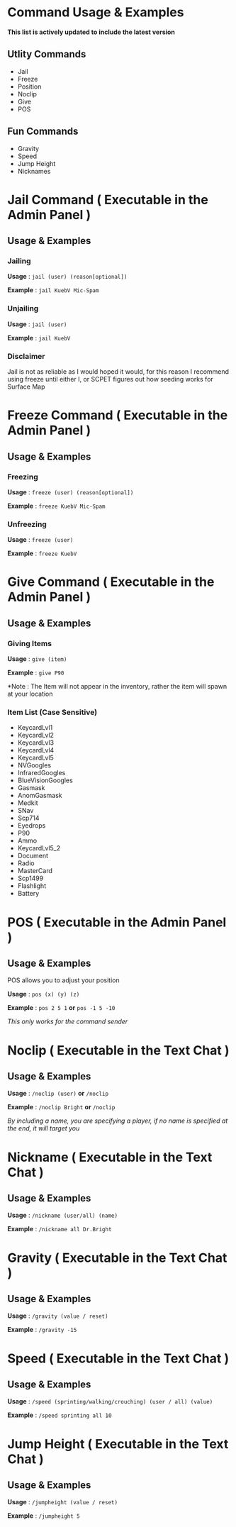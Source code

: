 # Command Usage & Examples
**This list is actively updated to include the latest version**

## Utlity Commands
- Jail 
- Freeze
- Position
- Noclip
- Give
- POS

## Fun Commands
- Gravity
- Speed
- Jump Height
- Nicknames

# Jail Command ( Executable in the Admin Panel )
## Usage & Examples
### Jailing
**Usage** : ```jail (user) (reason[optional])``` 

**Example** : ```jail KuebV Mic-Spam```
### Unjailing
**Usage** : ```jail (user)```

**Example** : ```jail KuebV```
### Disclaimer
Jail is not as reliable as I would hoped it would, for this reason I recommend using freeze until either I, or SCPET figures out how seeding works for Surface Map

# Freeze Command ( Executable in the Admin Panel )
## Usage & Examples
### Freezing
**Usage** : ```freeze (user) (reason[optional])```

**Example** : ```freeze KuebV Mic-Spam```
### Unfreezing
**Usage** : ```freeze (user)```

**Example** : ```freeze KuebV```

# Give Command ( Executable in the Admin Panel )
## Usage & Examples
### Giving Items
**Usage** : ```give (item)```

**Example** : ```give P90```

*Note : The Item will not appear in the inventory, rather the item will spawn at your location

### Item List (Case Sensitive)
- KeycardLvl1
- KeycardLvl2
- KeycardLvl3
- KeycardLvl4
- KeycardLvl5
- NVGoogles
- InfraredGoogles
- BlueVisionGoogles
- Gasmask
- AnomGasmask
- Medkit
- SNav
- Scp714
- Eyedrops
- P90
- Ammo
- KeycardLvl5_2
- Document
- Radio
- MasterCard
- Scp1499
- Flashlight
- Battery

# POS ( Executable in the Admin Panel )
## Usage & Examples
POS allows you to adjust your position

**Usage** : ```pos (x) (y) (z)```

**Example** : ```pos 2 5 1``` **or** ```pos -1 5 -10```

*This only works for the command sender*

# Noclip ( Executable in the Text Chat )
## Usage & Examples
**Usage** : ```/noclip (user)``` **or** ```/noclip```

**Example** : ```/noclip Bright``` **or** ```/noclip```

*By including a name, you are specifying a player, if no name is specified at the end, it will target you*

# Nickname ( Executable in the Text Chat )
## Usage & Examples
**Usage** : ```/nickname (user/all) (name)```

**Example** : ```/nickname all Dr.Bright```

# Gravity ( Executable in the Text Chat )
## Usage & Examples
**Usage** : ```/gravity (value / reset)```

**Example** : ```/gravity -15```

# Speed ( Executable in the Text Chat )
## Usage & Examples
**Usage** : ```/speed (sprinting/walking/crouching) (user / all) (value)```

**Example** : ```/speed sprinting all 10```

# Jump Height ( Executable in the Text Chat )
## Usage & Examples
**Usage** : ```/jumpheight (value / reset)```

**Example** : ```/jumpheight 5```
